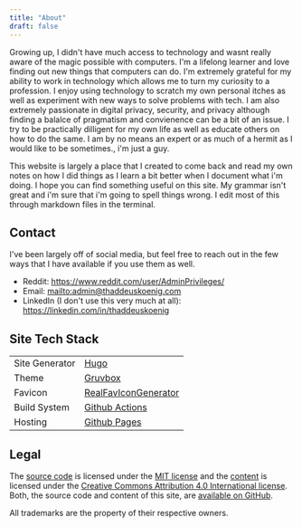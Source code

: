 ```yaml
---
title: "About"
draft: false
---
```

Growing up, I didn't have much access to technology and wasnt really aware of the magic possible with computers. I'm a lifelong learner and love finding out new things that computers can do. I'm extremely grateful for my ability to work in technology which allows me to turn my curiosity to a profession. I enjoy using technology to scratch my own personal itches as well as experiment with new ways to solve problems with tech. I am also extremely passionate in digital privacy, security, and privacy although finding a balalce of pragmatism and convienence can be a bit of an issue. I try to be practically dilligent for my own life as well as educate others on how to do the same. I am by no means an expert or as much of a hermit as I would like to be sometimes., i'm just a guy. 

This website is largely a place that I created to come back and read my own notes on how I did things as I learn a bit better when I document what i'm doing. I hope you can find something useful on this site. My grammar isn't great and i'm sure that i'm going to spell things wrong. I edit most of this through markdown files in the terminal. 

## Contact

I've been largely off of social media, but feel free to reach out in the few ways that I have available if you use them as well. 
- Reddit: <https://www.reddit.com/user/AdminPrivileges/>
- Email: <mailto:admin@thaddeuskoenig.com>
- LinkedIn (I don't use this very much at all): <https://linkedin.com/in/thaddeuskoenig>


## Site Tech Stack

|||
|---|--|
| Site Generator | [Hugo](ihttps://gohugo.io/about/introduction/) |
|Theme | [Gruvbox](https://github.com/schnerring/hugo-theme-gruvbox/tree/main) |
| Favicon | [RealFavIconGenerator](https://realfavicongenerator.net/)|
| Build System | [Github Actions](https://github.com/features/actions) |
| Hosting | [Github Pages](https://docs.github.com/en/pages/getting-started-with-github-pages/about-github-pages) |

## Legal

The [source code](https://github.com/adminprivileges/thaddeuskoenig.com) is
licensed under the
[MIT license](https://github.com/schnerring/schnerring.github.io/blob/main/LICENSE)
and the
[content](https://github.com/schnerring/schnerring.github.io/tree/main/content)
is licensed under the
[Creative Commons Attribution 4.0 International license](https://github.com/adminprivileges/thaddeuskoenig.com/blob/main/content/LICENSE).
Both, the source code and content of this site, are
[available on GitHub](https://github.com/adminprivileges/thaddeuskoenig.com).

All trademarks are the property of their respective owners.
